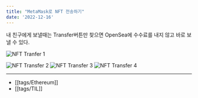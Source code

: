 ```yaml
---
title: "MetaMask로 NFT 전송하기"
date: '2022-12-16'
---
```


내 친구에게 보낼때는 Transfer버튼만 찾으면 OpenSea에 수수료를 내지 않고 바로 보낼 수 있다.

![NFT Tranfer 1](../images/nft-transfer-1.png)

![NFT Transfer 2](../images/nft-transfer-2.png)
![NFT Transfer 3](../images/nft-transfer-3.png)
![NFT Transfer 4](../images/nft-transfer-4.png)

---
- [[tags/Ethereum]]
- [[tags/TIL]]